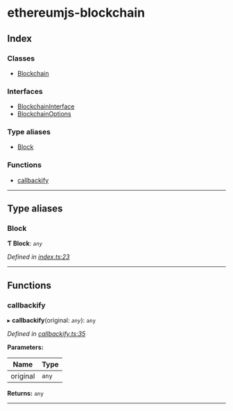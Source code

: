 # ethereumjs-blockchain

## Index

### Classes

- [Blockchain](classes/blockchain.md)

### Interfaces

- [BlockchainInterface](interfaces/blockchaininterface.md)
- [BlockchainOptions](interfaces/blockchainoptions.md)

### Type aliases

- [Block](#block)

### Functions

- [callbackify](#callbackify)

---

## Type aliases

<a id="block"></a>

### Block

**Ƭ Block**: _`any`_

_Defined in [index.ts:23](https://github.com/ethereumjs/ethereumjs-vm/blob/d2b1b34/packages/blockchain/src/index.ts#L23)_

---

## Functions

<a id="callbackify"></a>

### callbackify

▸ **callbackify**(original: _`any`_): `any`

_Defined in [callbackify.ts:35](https://github.com/ethereumjs/ethereumjs-vm/blob/d2b1b34/packages/blockchain/src/callbackify.ts#L35)_

**Parameters:**

| Name     | Type  |
| -------- | ----- |
| original | `any` |

**Returns:** `any`

---
